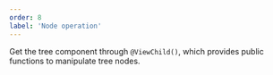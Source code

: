 ```yaml
---
order: 8
label: 'Node operation'
---
```


Get the tree component through `@ViewChild()`, which provides public functions to manipulate tree nodes.
